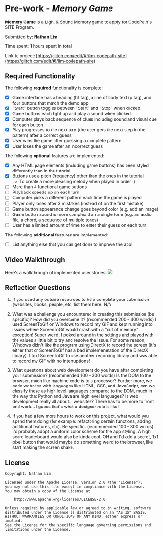 # Pre-work - *Memory Game*

**Memory Game** is a Light & Sound Memory game to apply for CodePath's SITE Program. 

Submitted by: **Nathan Lim**

Time spent: **1** hours spent in total

Link to project: [https://glitch.com/edit/#!/lim-codepath-site](https://glitch.com/edit/#!/lim-codepath-site)

## Required Functionality

The following **required** functionality is complete:

* [X] Game interface has a heading (h1 tag), a line of body text (p tag), and four buttons that match the demo app
* [X] "Start" button toggles between "Start" and "Stop" when clicked. 
* [X] Game buttons each light up and play a sound when clicked. 
* [X] Computer plays back sequence of clues including sound and visual cue for each button
* [X] Play progresses to the next turn (the user gets the next step in the pattern) after a correct guess. 
* [X] User wins the game after guessing a complete pattern
* [X] User loses the game after an incorrect guess

The following **optional** features are implemented:

* [X] Any HTML page elements (including game buttons) has been styled differently than in the tutorial
* [X] Buttons use a pitch (frequency) other than the ones in the tutorial
  * To create a more pleasing melody when played in order :)
* [ ] More than 4 functional game buttons
* [ ] Playback speeds up on each turn
* [ ] Computer picks a different pattern each time the game is played
* [ ] Player only loses after 3 mistakes (instead of on the first mistake)
* [ ] Game button appearance change goes beyond color (e.g. add an image)
* [ ] Game button sound is more complex than a single tone (e.g. an audio file, a chord, a sequence of multiple tones)
* [ ] User has a limited amount of time to enter their guess on each turn

The following **additional** features are implemented:

- [ ] List anything else that you can get done to improve the app!

## Video Walkthrough

Here's a walkthrough of implemented user stories:
![](https://cdn.glitch.com/f770344e-9232-4d71-8c15-3717ef427f15%2Fcodepath.gif?v=1616641587440)


## Reflection Questions
1. If you used any outside resources to help complete your submission (websites, books, people, etc) list them here. 
N/A

2. What was a challenge you encountered in creating this submission (be specific)? How did you overcome it? (recommended 200 - 400 words) 
I used ScreenToGif on Windows to record my GIF and kept running into issues where ScreenToGif would crash with a "out of memory" exception! Super weird.
I poked around in the settings and played with the values a little bit to try and resolve the issue.
For some reason, Windows didn't like the program using DirectX to record the screen (it's either that or ScreenToGif has a bad implemenetation of the DirectX library).
I told ScreenToGif to use another recording library and was able to record my GIF with no interruptions!

3. What questions about web development do you have after completing your submission? (recommended 100 - 300 words) 
Is the DOM to the browser, much like machine code is to a processor? Further more, we code websites with languages like HTML, CSS, and JavaScript, can we classify these as high level languages compared to the DOM, much in the way that Python and Java are high level languages?
Is web development really all about... websites? There has to be more to front end work... I guess that's what a designer role is like!

4. If you had a few more hours to work on this project, what would you spend them doing (for example: refactoring certain functions, adding additional features, etc). Be specific. (recommended 100 - 300 words) 
I'd probably adopt a uniform color scheme for the app styling. A high score leaderboard would also be kinda cool. OH and I'd add a secret, 1x1 pixel button that would maybe do something weird to the browser, like start making the screen shake.



## License

    Copyright: Nathan Lim

    Licensed under the Apache License, Version 2.0 (the "License");
    you may not use this file except in compliance with the License.
    You may obtain a copy of the License at

        http://www.apache.org/licenses/LICENSE-2.0

    Unless required by applicable law or agreed to in writing, software
    distributed under the License is distributed on an "AS IS" BASIS,
    WITHOUT WARRANTIES OR CONDITIONS OF ANY KIND, either express or implied.
    See the License for the specific language governing permissions and
    limitations under the License.